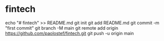 # fintech
echo "# fintech" >> README.md
git init
git add README.md
git commit -m "first commit"
git branch -M main
git remote add origin https://github.com/paolostef/fintech.git
git push -u origin main